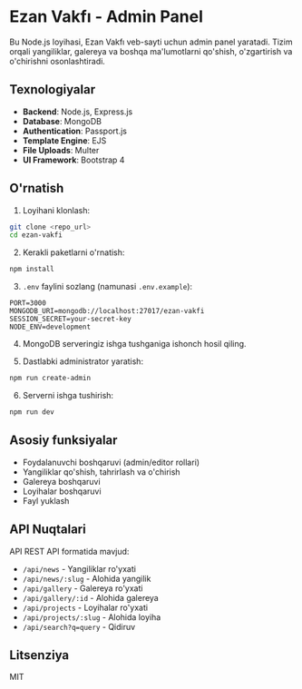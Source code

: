 # Ezan Vakfı - Admin Panel

Bu Node.js loyihasi, Ezan Vakfı veb-sayti uchun admin panel yaratadi. Tizim orqali yangiliklar, galereya va boshqa ma'lumotlarni qo'shish, o'zgartirish va o'chirishni osonlashtiradi.

## Texnologiyalar

- **Backend**: Node.js, Express.js
- **Database**: MongoDB
- **Authentication**: Passport.js
- **Template Engine**: EJS
- **File Uploads**: Multer
- **UI Framework**: Bootstrap 4

## O'rnatish

1. Loyihani klonlash:
```bash
git clone <repo_url>
cd ezan-vakfi
```

2. Kerakli paketlarni o'rnatish:
```bash
npm install
```

3. `.env` faylini sozlang (namunasi `.env.example`):
```
PORT=3000
MONGODB_URI=mongodb://localhost:27017/ezan-vakfi
SESSION_SECRET=your-secret-key
NODE_ENV=development
```

4. MongoDB serveringiz ishga tushganiga ishonch hosil qiling.

5. Dastlabki administrator yaratish:
```bash
npm run create-admin
```

6. Serverni ishga tushirish:
```bash
npm run dev
```

## Asosiy funksiyalar

- Foydalanuvchi boshqaruvi (admin/editor rollari)
- Yangiliklar qo'shish, tahrirlash va o'chirish
- Galereya boshqaruvi
- Loyihalar boshqaruvi
- Fayl yuklash

## API Nuqtalari

API REST API formatida mavjud:

- `/api/news` - Yangiliklar ro'yxati
- `/api/news/:slug` - Alohida yangilik
- `/api/gallery` - Galereya ro'yxati
- `/api/gallery/:id` - Alohida galereya
- `/api/projects` - Loyihalar ro'yxati
- `/api/projects/:slug` - Alohida loyiha
- `/api/search?q=query` - Qidiruv

## Litsenziya

MIT 